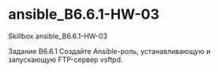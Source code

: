 # ansible_B6.6.1-HW-03
Skillbox ansible_B6.6.1-HW-03

Задание B6.6.1
Создайте Ansible-роль, устанавливающую и запускающую FTP-сервер vsftpd.
